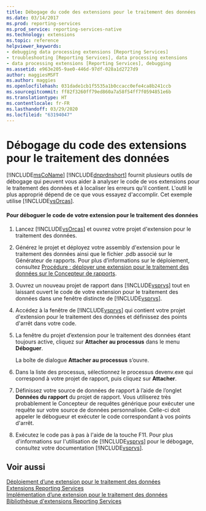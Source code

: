 ```yaml
---
title: Débogage du code des extensions pour le traitement des données | Microsoft Docs
ms.date: 03/14/2017
ms.prod: reporting-services
ms.prod_service: reporting-services-native
ms.technology: extensions
ms.topic: reference
helpviewer_keywords:
- debugging data processing extensions [Reporting Services]
- troubleshooting [Reporting Services], data processing extensions
- data processing extensions [Reporting Services], debugging
ms.assetid: e963e205-9ae0-446d-97df-028a1d2727d9
author: maggiesMSFT
ms.author: maggies
ms.openlocfilehash: 031dade1cb1f5535a1b0ccacc0efe4ca8b241ccb
ms.sourcegitcommit: ff82f3260ff79ed860a7a58f54ff7f0594851e6b
ms.translationtype: HT
ms.contentlocale: fr-FR
ms.lasthandoff: 03/29/2020
ms.locfileid: "63194047"
---
```

# <a name="debugging-data-processing-extension-code"></a>Débogage du code des extensions pour le traitement des données
  [!INCLUDE[msCoName](../../../includes/msconame-md.md)] [!INCLUDE[dnprdnshort](../../../includes/dnprdnshort-md.md)] fournit plusieurs outils de débogage qui peuvent vous aider à analyser le code de vos extensions pour le traitement des données et à localiser les erreurs qu’il contient. L'outil le plus approprié dépend de ce que vous essayez d'accomplir. Cet exemple utilise [!INCLUDE[vsOrcas](../../../includes/vsorcas-md.md)].  
  
#### <a name="to-debug-your-data-processing-extension-code"></a>Pour déboguer le code de votre extension pour le traitement des données  
  
1.  Lancez [!INCLUDE[vsOrcas](../../../includes/vsorcas-md.md)] et ouvrez votre projet d'extension pour le traitement des données.  
  
2.  Générez le projet et déployez votre assembly d'extension pour le traitement des données ainsi que le fichier .pdb associé sur le Générateur de rapports. Pour plus d’informations sur le déploiement, consultez [Procédure : déployer une extension pour le traitement des données sur le Concepteur de rapports](../../../reporting-services/extensions/data-processing/deploying-a-data-processing-extension-to-report-designer.md).  
  
3.  Ouvrez un nouveau projet de rapport dans [!INCLUDE[vsprvs](../../../includes/vsprvs-md.md)] tout en laissant ouvert le code de votre extension pour le traitement des données dans une fenêtre distincte de [!INCLUDE[vsprvs](../../../includes/vsprvs-md.md)].  
  
4.  Accédez à la fenêtre de [!INCLUDE[vsprvs](../../../includes/vsprvs-md.md)] qui contient votre projet d'extension pour le traitement des données et définissez des points d'arrêt dans votre code.  
  
5.  La fenêtre du projet d’extension pour le traitement des données étant toujours active, cliquez sur **Attacher au processus** dans le menu **Déboguer**.  
  
     La boîte de dialogue **Attacher au processus** s’ouvre.  
  
6.  Dans la liste des processus, sélectionnez le processus devenv.exe qui correspond à votre projet de rapport, puis cliquez sur **Attacher**.  
  
7.  Définissez votre source de données de rapport à l’aide de l’onglet **Données du rapport** du projet de rapport. Vous utiliserez très probablement le Concepteur de requêtes générique pour exécuter une requête sur votre source de données personnalisée. Celle-ci doit appeler le débogueur et exécuter le code correspondant à vos points d'arrêt.  
  
8.  Exécutez le code pas à pas à l'aide de la touche F11. Pour plus d'informations sur l'utilisation de [!INCLUDE[vsprvs](../../../includes/vsprvs-md.md)] pour le débogage, consultez votre documentation [!INCLUDE[vsprvs](../../../includes/vsprvs-md.md)].  
  
## <a name="see-also"></a>Voir aussi  
 [Déploiement d’une extension pour le traitement des données](../../../reporting-services/extensions/data-processing/deploying-a-data-processing-extension.md)   
 [Extensions Reporting Services](../../../reporting-services/extensions/reporting-services-extensions.md)   
 [Implémentation d’une extension pour le traitement des données](../../../reporting-services/extensions/data-processing/implementing-a-data-processing-extension.md)   
 [Bibliothèque d'extensions Reporting Services](../../../reporting-services/extensions/reporting-services-extension-library.md)  
  
  
